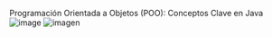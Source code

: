 Programación Orientada a Objetos (POO): Conceptos Clave en Java
![image](https://github.com/user-attachments/assets/feac3da2-eac8-40a5-9440-aa57c958ded3)
![imagen](https://img.icons8.com/3d-fluency/94/java-coffee-cup-logo.png)
